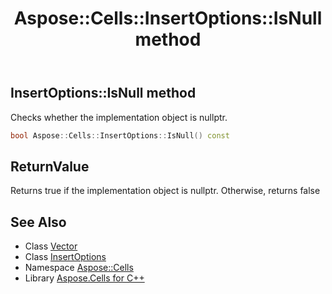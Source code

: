 ﻿---
title: Aspose::Cells::InsertOptions::IsNull method
linktitle: IsNull
second_title: Aspose.Cells for C++ API Reference
description: 'Aspose::Cells::InsertOptions::IsNull method. Checks whether the implementation object is nullptr in C++.'
type: docs
weight: 500
url: /cpp/aspose.cells/insertoptions/isnull/
---
## InsertOptions::IsNull method


Checks whether the implementation object is nullptr.

```cpp
bool Aspose::Cells::InsertOptions::IsNull() const
```


## ReturnValue

Returns true if the implementation object is nullptr. Otherwise, returns false

## See Also

* Class [Vector](../../vector/)
* Class [InsertOptions](../)
* Namespace [Aspose::Cells](../../)
* Library [Aspose.Cells for C++](../../../)
